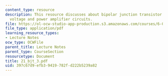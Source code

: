 ```yaml
---
content_type: resource
description: This resource discusses about bipolar junction transistor circuits and
  voltage and power amplifier circuits.
file: https://ol-ocw-studio-app-production.s3.amazonaws.com/courses/6-071j-introduction-to-electronics-signals-and-measurement-spring-2006/397c67d9efb39419782fd222b5239a82_21_bjt_3.pdf
file_type: application/pdf
learning_resource_types:
- Lecture Notes
ocw_type: OCWFile
parent_title: Lecture Notes
parent_type: CourseSection
resourcetype: Document
title: 21_bjt_3.pdf
uid: 397c67d9-efb3-9419-782f-d222b5239a82
---
```


